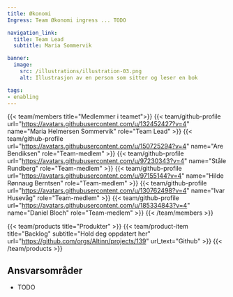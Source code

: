 ```yaml
---
title: Økonomi
Ingress: Team Økonomi ingress ... TODO

navigation_link:
  title: Team Lead
  subtitle: Maria Sommervik

banner:
  image:
    src: /illustrations/illustration-03.png
    alt: Illustrasjon av en person som sitter og leser en bok

tags:
- enabling
---
```


{{< team/members title="Medlemmer i teamet">}}
{{< team/github-profile url="https://avatars.githubusercontent.com/u/132452427?v=4" name="Maria Helmersen Sommervik" role="Team Lead" >}}
{{< team/github-profile url="https://avatars.githubusercontent.com/u/150725294?v=4" name="Are Bendiksen" role="Team-medlem" >}}
{{< team/github-profile url="https://avatars.githubusercontent.com/u/97230343?v=4" name="Ståle Rundberg" role="Team-medlem" >}}
{{< team/github-profile url="https://avatars.githubusercontent.com/u/97155144?v=4" name="Hilde Rønnaug Berntsen" role="Team-medlem" >}}
{{< team/github-profile url="https://avatars.githubusercontent.com/u/130762498?v=4" name="Ivar Husevåg" role="Team-medlem" >}}
{{< team/github-profile url="https://avatars.githubusercontent.com/u/185334843?v=4" name="Daniel Bloch" role="Team-medlem" >}}
{{< /team/members >}}

{{< team/products title="Produkter" >}}
{{< team/product-item title="Backlog" subtitle="Hold deg oppdatert her" url="https://github.com/orgs/Altinn/projects/139" url_text="Github" >}}
{{< /team/products >}}


## Ansvarsområder

- TODO
